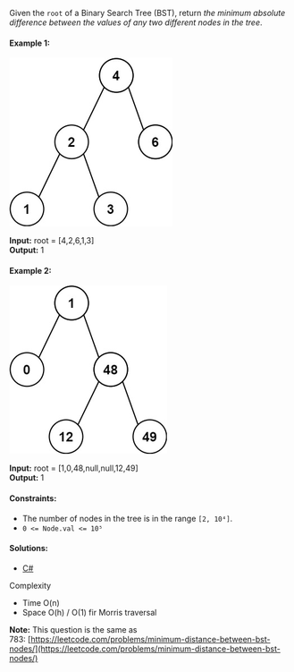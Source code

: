 Given the `root` of a Binary Search Tree (BST), return _the minimum absolute difference between the values of any two different nodes in the tree_.

#### Example 1:

![](/binary-search-tree/minimum-absolute-difference-in-bst/img/example1.png)

**Input:** root = [4,2,6,1,3]  
**Output:** 1

#### Example 2:

![](/binary-search-tree/minimum-absolute-difference-in-bst/img/example2.png)

**Input:** root = [1,0,48,null,null,12,49]  
**Output:** 1

#### Constraints:

- The number of nodes in the tree is in the range `[2, 10⁴]`.
- `0 <= Node.val <= 10⁵`

#### Solutions:

- [C#](/binary-search-tree/minimum-absolute-difference-in-bst/minimum-absolute-difference-in-bst.cs)

Complexity
- Time O(n)
- Space O(h) / O(1) fir Morris traversal

**Note:** This question is the same as 783: [https://leetcode.com/problems/minimum-distance-between-bst-nodes/](https://leetcode.com/problems/minimum-distance-between-bst-nodes/)